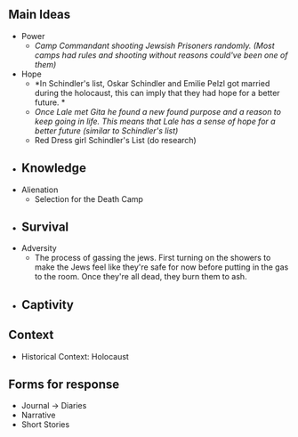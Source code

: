 ## Main Ideas

- Power
	- *Camp Commandant shooting Jewsish Prisoners randomly. (Most camps had rules and shooting without reasons could've been one of them)*
- Hope
	- *In Schindler's list, Oskar Schindler and Emilie Pelzl got married during the holocaust, this can imply that they had hope for a better future. *
	- *Once Lale met Gita he found a new found purpose and a reason to keep going in life. This means that Lale has a sense of hope for a better future (similar to Schindler's list)*
	- Red Dress girl Schindler's List (do research)
- Knowledge
	- 
- Alienation
	- Selection for the Death Camp
- Survival
	- 
- Adversity
	- The process of gassing the jews. First turning on the showers to make the Jews feel like they're safe for now before putting in the gas to the room. Once they're all dead, they burn them to ash.
- Captivity
	- 

## Context

- Historical Context: Holocaust

## Forms for response

- Journal -> Diaries
- Narrative
- Short Stories